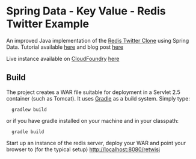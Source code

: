 Spring Data - Key Value - Redis Twitter Example
===============================================

An improved Java implementation of the [Redis Twitter Clone](http://redis.io/topics/twitter-clone) using Spring Data. Tutorial available [here](http://static.springsource.org/spring-data/data-keyvalue/examples/retwisj/current/) and blog post [here](http://blog.springsource.com/2011/04/27/getting-started-redis-spring-cloud-foundry/)

Live instance available on [CloudFoundry](http://www.cloudfoundry.com/) [here](http://retwisj.cloudfoundry.com/)

Build
-----
The project creates a WAR file suitable for deployment in a Servlet 2.5 container (such as Tomcat). It uses [Gradle](http://gradle.org/) as a build system.
Simply type:

      gradlew build

or if you have gradle installed on your machine and in your classpath:

      gradle build

Start up an instance of the redis server, deploy your WAR and point your browser to (for the typical setup) [http://localhost:8080/retwisj](http://localhost:8080/retwisj)